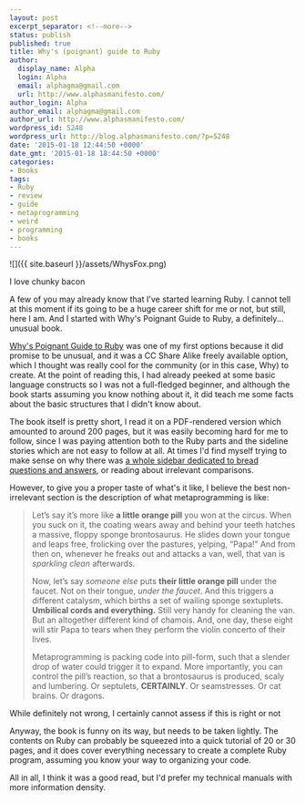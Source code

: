 ```yaml
---
layout: post
excerpt_separator: <!--more-->
status: publish
published: true
title: Why's (poignant) guide to Ruby
author:
  display_name: Alpha
  login: Alpha
  email: alphagma@gmail.com
  url: http://www.alphasmanifesto.com/
author_login: Alpha
author_email: alphagma@gmail.com
author_url: http://www.alphasmanifesto.com/
wordpress_id: 5248
wordpress_url: http://blog.alphasmanifesto.com/?p=5248
date: '2015-01-18 12:44:50 +0000'
date_gmt: '2015-01-18 18:44:50 +0000'
categories:
- Books
tags:
- Ruby
- review
- guide
- metaprogramming
- weird
- programming
- books
---
```


![]({{ site.baseurl }}/assets/WhysFox.png)

I love chunky bacon

A few of you may already know that I've started learning Ruby. I cannot tell at this moment if its going to be a huge career shift for me or not, but still, here I am. And I started with Why's Poignant Guide to Ruby, a definitely... unusual book.

<!--more-->

[Why's Poignant Guide to Ruby](http://mislav.uniqpath.com/poignant-guide/) was one of my first options because it did promise to be unusual, and it was a CC Share Alike freely available option, which I thought was really cool for the community (or in this case, Why) to create. At the point of reading this, I had already peeked at some basic language constructs so I was not a full-fledged beginner, and although the book starts assuming you know nothing about it, it did teach me some facts about the basic structures that I didn't know about.

The book itself is pretty short, I read it on a PDF-rendered version which amounted to around 200 pages, but it was easily becoming hard for me to follow, since I was paying attention both to the Ruby parts and the sideline stories which are not easy to follow at all. At times I'd find myself trying to make sense on why there was [a whole sidebar dedicated to bread questions and answers](http://mislav.uniqpath.com/poignant-guide/book/chapter-6.html), or reading about irrelevant comparisons.

However, to give you a proper taste of what's it like, I believe the best non-irrelevant section is the description of what metaprogramming is like:

> Let&rsquo;s say it&rsquo;s more like **a little orange pill** you won at the circus. When you suck on it, the coating wears away and behind your teeth hatches a massive, floppy sponge brontosaurus. He slides down your tongue and leaps free, frolicking over the pastures, yelping, &ldquo;Papa!&rdquo; And from then on, whenever he freaks out and attacks a van, well, that van is _sparkling clean_ afterwards.
> 
> Now, let&rsquo;s say _someone else_ puts **their little orange pill** under the faucet. Not on their tongue, _under the faucet_. And this triggers a different catalysm, which births a set of wailing sponge sextuplets. **Umbilical cords and everything.** Still very handy for cleaning the van. But an altogether different kind of chamois. And, one day, these eight will stir Papa to tears when they perform the violin concerto of their lives.
> 
> Metaprogramming is packing code into pill-form, such that a slender drop of water could trigger it to expand. More importantly, you can control the pill&rsquo;s reaction, so that a brontosaurus is produced, scaly and lumbering. Or septulets, **CERTAINLY**. Or seamstresses. Or cat brains. Or dragons.

While definitely not wrong, I certainly cannot assess if this is right or not

Anyway, the book is funny on its way, but needs to be taken lightly. The contents on Ruby can probably be squeezed into a quick tutorial of 20 or 30 pages, and it does cover everything necessary to create a complete Ruby program, assuming you know your way to organizing your code.

All in all, I think it was a good read, but I'd prefer my technical manuals with more information density.
